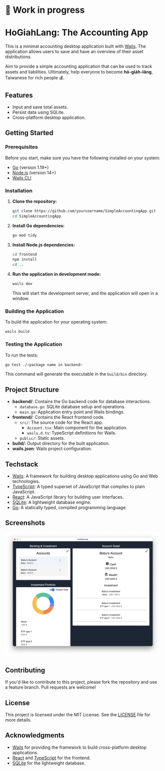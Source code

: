 # 🔧 Work in progress
# HoGiahLang: The Accounting App

This is a minimal accounting desktop application built with [Wails](https://wails.io/).
The application allows users to save and have an overview of their asset distributions.

Aim to provide a simple accounting application that can be used to track assets and liabilities. Ultimately, help everyone to become **hó-gia̍h-lâng**, Taiwanese for rich people 💰.

## Features

- Input and save total assets.
- Persist data using SQLite.
- Cross-platform desktop application.

## Getting Started

### Prerequisites

Before you start, make sure you have the following installed on your system:

- [Go](https://golang.org/dl/) (version 1.19+)
- [Node.js](https://nodejs.org/) (version 14+)
- [Wails CLI](https://wails.io/)

### Installation

1. **Clone the repository:**

   ```bash
   git clone https://github.com/yourusername/SimpleAccountingApp.git
   cd SimpleAccountingApp
   ```

2. **Install Go dependencies:**

   ```bash
   go mod tidy
   ```

3. **Install Node.js dependencies:**

   ```bash
   cd frontend
   npm install
   cd ..
   ```

4. **Run the application in development mode:**

   ```bash
   wails dev
   ```

   This will start the development server, and the application will open in a window.

### Building the Application

To build the application for your operating system:

```bash
wails build
```

### Testing the Application

To run the tests:

```bash
go test ./<package name in backend>
```

This command will generate the executable in the `build/bin` directory.

## Project Structure

- **backend/**: Contains the Go backend code for database interactions.
  - `database.go`: SQLite database setup and operations.
  - `main.go`: Application entry point and Wails bindings.
- **frontend/**: Contains the React frontend code.
  - `src/`: The source code for the React app.
    - `Account.tsx`: Main component for the application.
    - `wails.d.ts`: TypeScript definitions for Wails.
  - `public/`: Static assets.
- **build/**: Output directory for the built application.
- **wails.json**: Wails project configuration.

## Techstack

- [Wails](https://wails.io/): A framework for building desktop applications using Go and Web technologies.
- [TypeScript](https://www.typescriptlang.org/): A typed superset of JavaScript that compiles to plain JavaScript.
- [React](https://reactjs.org/): A JavaScript library for building user interfaces.
- [SQLite](https://sqlite.org/index.html): A lightweight database engine.
- [Go](https://golang.org/): A statically typed, compiled programming language.

## Screenshots

![Screenshot](pic/screenshot.png)

## Contributing

If you'd like to contribute to this project, please fork the repository and use a feature branch. Pull requests are welcome!

## License

This project is licensed under the MIT License. See the [LICENSE](LICENSE) file for more details.

## Acknowledgments

- [Wails](https://wails.io/) for providing the framework to build cross-platform desktop applications.
- [React](https://reactjs.org/) and [TypeScript](https://www.typescriptlang.org/) for the frontend.
- [SQLite](https://sqlite.org/index.html) for the lightweight database.
